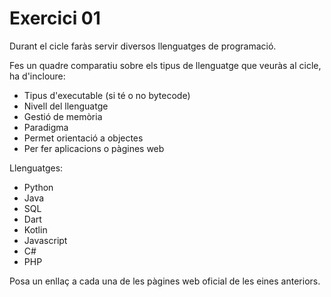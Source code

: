 # Exercici 01

Durant el cicle faràs servir diversos llenguatges de programació.

Fes un quadre comparatiu sobre els tipus de llenguatge que veuràs al cicle, ha d'incloure:

- Tipus d'executable (si té o no bytecode)
- Nivell del llenguatge
- Gestió de memòria
- Paradigma
- Permet orientació a objectes
- Per fer aplicacions o pàgines web

Llenguatges:

* Python
* Java
* SQL
* Dart
* Kotlin
* Javascript
* C#
* PHP

Posa un enllaç a cada una de les pàgines web oficial de les eines anteriors.